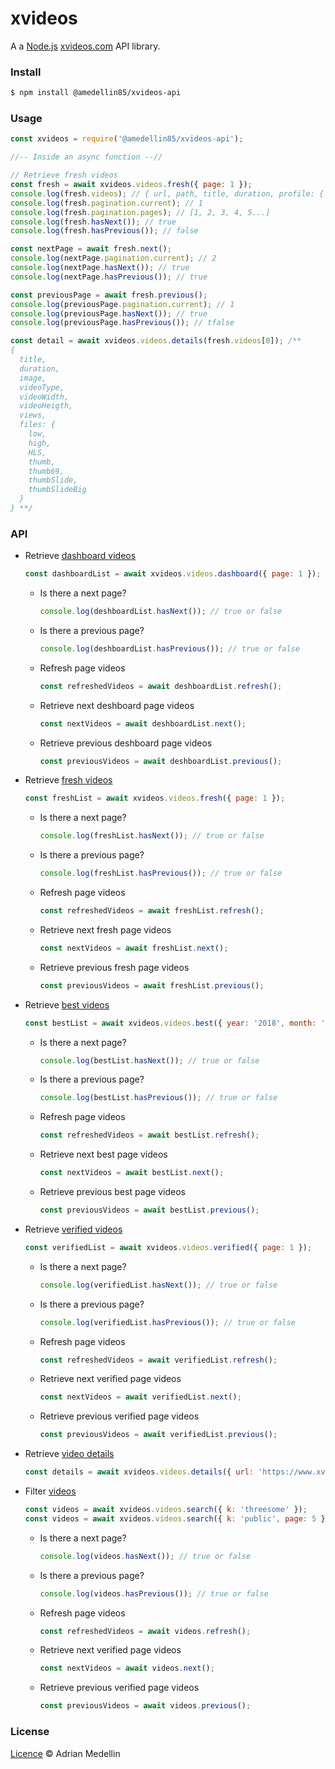 # xvideos

A a [Node.js](https://nodejs.org) [xvideos.com](xvideos.com) API library.

### Install
```bash
$ npm install @amedellin85/xvideos-api
```

### Usage
```javascript
const xvideos = require('@amedellin85/xvideos-api');

//-- Inside an async function --//

// Retrieve fresh videos
const fresh = await xvideos.videos.fresh({ page: 1 });
console.log(fresh.videos); // { url, path, title, duration, profile: { name, url }, views, }
console.log(fresh.pagination.current); // 1 
console.log(fresh.pagination.pages); // [1, 2, 3, 4, 5...]
console.log(fresh.hasNext()); // true
console.log(fresh.hasPrevious()); // false

const nextPage = await fresh.next();
console.log(nextPage.pagination.current); // 2
console.log(nextPage.hasNext()); // true
console.log(nextPage.hasPrevious()); // true

const previousPage = await fresh.previous();
console.log(previousPage.pagination.current); // 1
console.log(previousPage.hasNext()); // true
console.log(previousPage.hasPrevious()); // tfalse

const detail = await xvideos.videos.details(fresh.videos[0]); /**
{
  title,
  duration,
  image,
  videoType,
  videoWidth,
  videoHeigth,
  views,
  files: {
    low,
    high,
    HLS,
    thumb,
    thumb69,
    thumbSlide,
    thumbSlideBig
  }
} **/
```

### API
* Retrieve [dashboard videos](https://www.xvideos.com)
  ```javascript
  const dashboardList = await xvideos.videos.dashboard({ page: 1 });
  ```
  * Is there a next page? 
    ```javascript
    console.log(deshboardList.hasNext()); // true or false
    ```
  * Is there a previous page? 
    ```javascript
    console.log(deshboardList.hasPrevious()); // true or false
    ```
  * Refresh page videos
    ```javascript
    const refreshedVideos = await deshboardList.refresh();
    ```
  * Retrieve next deshboard page videos 
    ```javascript
    const nextVideos = await deshboardList.next();
    ```
  * Retrieve previous deshboard page videos
    ```javascript
    const previousVideos = await deshboardList.previous();
    ```
* Retrieve [fresh videos](https://www.xvideos.com/new/1)
  ```javascript
  const freshList = await xvideos.videos.fresh({ page: 1 });
  ```
  * Is there a next page? 
    ```javascript
    console.log(freshList.hasNext()); // true or false
    ```
  * Is there a previous page? 
    ```javascript
    console.log(freshList.hasPrevious()); // true or false
    ```
  * Refresh page videos 
    ```javascript
    const refreshedVideos = await freshList.refresh();
    ```
  * Retrieve next fresh page videos 
    ```javascript
    const nextVideos = await freshList.next();
    ```
  * Retrieve previous fresh page videos
    ```javascript
    const previousVideos = await freshList.previous();
    ```
* Retrieve [best videos](https://www.xvideos.com/best)
  ```javascript
  const bestList = await xvideos.videos.best({ year: '2018', month: '02', page: 1 });
  ```
  * Is there a next page? 
    ```javascript
    console.log(bestList.hasNext()); // true or false
    ```
  * Is there a previous page? 
    ```javascript
    console.log(bestList.hasPrevious()); // true or false
    ```
  * Refresh page videos 
    ```javascript
    const refreshedVideos = await bestList.refresh();
    ```
  * Retrieve next best page videos 
    ```javascript
    const nextVideos = await bestList.next();
    ```
  * Retrieve previous best page videos
    ```javascript
    const previousVideos = await bestList.previous();
    ```
* Retrieve [verified videos](https://www.xvideos.com/verified/videos)
  ```javascript
  const verifiedList = await xvideos.videos.verified({ page: 1 });
  ```
  * Is there a next page? 
    ```javascript
    console.log(verifiedList.hasNext()); // true or false
    ```
  * Is there a previous page? 
    ```javascript
    console.log(verifiedList.hasPrevious()); // true or false
    ```
  * Refresh page videos 
    ```javascript
    const refreshedVideos = await verifiedList.refresh();
    ```
  * Retrieve next verified page videos 
    ```javascript
    const nextVideos = await verifiedList.next();
    ```
  * Retrieve previous verified page videos
    ```javascript
    const previousVideos = await verifiedList.previous();
    ```
* Retrieve [video details](https://www.xvideos.com/video36638661/chaturbate_lulacum69_30-05-2018)
  ```javascript
  const details = await xvideos.videos.details({ url: 'https://www.xvideos.com/video36638661/chaturbate_lulacum69_30-05-2018' });
  ```

* Filter [videos](https://www.xvideos.com/?k=threesome)
  ```javascript
  const videos = await xvideos.videos.search({ k: 'threesome' });
  const videos = await xvideos.videos.search({ k: 'public', page: 5 });
  ```
  * Is there a next page? 
    ```javascript
    console.log(videos.hasNext()); // true or false
    ```
  * Is there a previous page? 
    ```javascript
    console.log(videos.hasPrevious()); // true or false
    ```
  * Refresh page videos 
    ```javascript
    const refreshedVideos = await videos.refresh();
    ```
  * Retrieve next verified page videos 
    ```javascript
    const nextVideos = await videos.next();
    ```
  * Retrieve previous verified page videos
    ```javascript
    const previousVideos = await videos.previous();
    ```

### License
[Licence](https://github.com/AdrianMedellinG/xvideos-api/blob/main/LICENSE) © Adrian Medellin
#